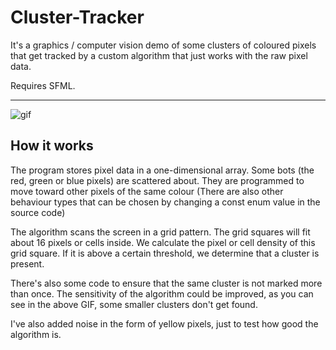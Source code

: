 # Cluster-Tracker
It's a graphics / computer vision demo of some clusters of coloured pixels that get tracked by a custom algorithm that just works with the raw pixel data. 

Requires SFML.

---

![gif](cluster_tracker.gif)

## How it works

The program stores pixel data in a one-dimensional array. Some bots (the red, green or blue pixels) are scattered about. They are programmed to move toward other pixels of the same colour (There are also other behaviour types that can be chosen by changing a const enum value in the source code)

The algorithm scans the screen in a grid pattern. The grid squares will fit about 16 pixels or cells inside. We calculate the pixel or cell density of this grid square. If it is above a certain threshold, we determine that a cluster is present.

There's also some code to ensure that the same cluster is not marked more than once. The sensitivity of the algorithm could be improved, as you can see in the above GIF, some smaller clusters don't get found.

I've also added noise in the form of yellow pixels, just to test how good the algorithm is.
